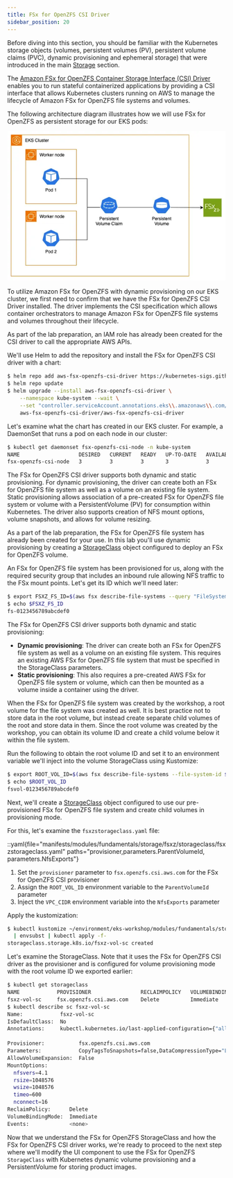 ```yaml
---
title: FSx for OpenZFS CSI Driver
sidebar_position: 20
---
```


Before diving into this section, you should be familiar with the Kubernetes storage objects (volumes, persistent volumes (PV), persistent volume claims (PVC), dynamic provisioning and ephemeral storage) that were introduced in the main [Storage](../index.md) section.

The [Amazon FSx for OpenZFS Container Storage Interface (CSI) Driver](https://github.com/kubernetes-sigs/aws-fsx-openzfs-csi-driver) enables you to run stateful containerized applications by providing a CSI interface that allows Kubernetes clusters running on AWS to manage the lifecycle of Amazon FSx for OpenZFS file systems and volumes.

The following architecture diagram illustrates how we will use FSx for OpenZFS as persistent storage for our EKS pods:

![Assets with FSx for OpenZFS](./assets/fsxz-storage.webp)

To utilize Amazon FSx for OpenZFS with dynamic provisioning on our EKS cluster, we first need to confirm that we have the FSx for OpenZFS CSI Driver installed. The driver implements the CSI specification which allows container orchestrators to manage Amazon FSx for OpenZFS file systems and volumes throughout their lifecycle.

As part of the lab preparation, an IAM role has already been created for the CSI driver to call the appropriate AWS APIs.

We'll use Helm to add the repository and install the FSx for OpenZFS CSI driver with a chart:

```bash timeout=300 wait=60
$ helm repo add aws-fsx-openzfs-csi-driver https://kubernetes-sigs.github.io/aws-fsx-openzfs-csi-driver
$ helm repo update
$ helm upgrade --install aws-fsx-openzfs-csi-driver \
    --namespace kube-system --wait \
    --set "controller.serviceAccount.annotations.eks\\.amazonaws\\.com/role-arn"="$FSXZ_IAM_ROLE" \
    aws-fsx-openzfs-csi-driver/aws-fsx-openzfs-csi-driver
```

Let's examine what the chart has created in our EKS cluster. For example, a DaemonSet that runs a pod on each node in our cluster:

```bash
$ kubectl get daemonset fsx-openzfs-csi-node -n kube-system
NAME                   DESIRED   CURRENT   READY   UP-TO-DATE   AVAILABLE   NODE SELECTOR                 AGE
fsx-openzfs-csi-node   3         3         3       3            3           kubernetes.io/os=linux        52s
```

The FSx for OpenZFS CSI driver supports both dynamic and static provisioning. For dynamic provisioning, the driver can create both an FSx for OpenZFS file system as well as a volume on an existing file system. Static provisioning allows association of a pre-created FSx for OpenZFS file system or volume with a PersistentVolume (PV) for consumption within Kubernetes. The driver also supports creation of NFS mount options, volume snapshots, and allows for volume resizing.

As a part of the lab preparation, the FSx for OpenZFS file system has already been created for your use. In this lab you'll use dynamic provisioning by creating a [StorageClass](https://kubernetes.io/docs/concepts/storage/storage-classes/) object configured to deploy an FSx for OpenZFS volume.

An FSx for OpenZFS file system has been provisioned for us, along with the required security group that includes an inbound rule allowing NFS traffic to the FSx mount points. Let's get its ID which we'll need later:

```bash
$ export FSXZ_FS_ID=$(aws fsx describe-file-systems --query "FileSystems[?Tags[?Key=='Name' && Value=='$EKS_CLUSTER_NAME-FSxZ']] | [0].FileSystemId" --output text)
$ echo $FSXZ_FS_ID
fs-0123456789abcdef0
```

The FSx for OpenZFS CSI driver supports both dynamic and static provisioning:

- **Dynamic provisioning**: The driver can create both an FSx for OpenZFS file system as well as a volume on an existing file system. This requires an existing AWS FSx for OpenZFS file system that must be specified in the StorageClass parameters.
- **Static provisioning**: This also requires a pre-created AWS FSx for OpenZFS file system or volume, which can then be mounted as a volume inside a container using the driver.

When the FSx for OpenZFS file system was created by the workshop, a root volume for the file system was created as well. It is best practice not to store data in the root volume, but instead create separate child volumes of the root and store data in them. Since the root volume was created by the workshop, you can obtain its volume ID and create a child volume below it within the file system.

Run the following to obtain the root volume ID and set it to an environment variable we'll inject into the volume StorageClass using Kustomize:

```bash
$ export ROOT_VOL_ID=$(aws fsx describe-file-systems --file-system-id $FSXZ_FS_ID | jq -r '.FileSystems[] | .OpenZFSConfiguration.RootVolumeId')
$ echo $ROOT_VOL_ID
fsvol-0123456789abcdef0
```

Next, we'll create a [StorageClass](https://kubernetes.io/docs/concepts/storage/storage-classes/) object configured to use our pre-provisioned FSx for OpenZFS file system and create child volumes in provisioning mode.

For this, let's examine the `fsxzstorageclass.yaml` file:

::yaml{file="manifests/modules/fundamentals/storage/fsxz/storageclass/fsxzstorageclass.yaml" paths="provisioner,parameters.ParentVolumeId, parameters.NfsExports"}

1. Set the `provisioner` parameter to `fsx.openzfs.csi.aws.com` for the FSx for OpenZFS CSI provisioner
2. Assign the `ROOT_VOL_ID` environment variable to the `ParentVolumeId` parameter
3. Inject the `VPC_CIDR` environment variable into the `NfsExports` parameter

Apply the kustomization:

```bash
$ kubectl kustomize ~/environment/eks-workshop/modules/fundamentals/storage/fsxz/storageclass \
  | envsubst | kubectl apply -f-
storageclass.storage.k8s.io/fsxz-vol-sc created
```

Let's examine the StorageClass. Note that it uses the FSx for OpenZFS CSI driver as the provisioner and is configured for volume provisioning mode with the root volume ID we exported earlier:

```bash
$ kubectl get storageclass
NAME            PROVISIONER                RECLAIMPOLICY   VOLUMEBINDINGMODE      ALLOWVOLUMEEXPANSION   AGE
fsxz-vol-sc     fsx.openzfs.csi.aws.com    Delete          Immediate              false                  8m29s
$ kubectl describe sc fsxz-vol-sc
Name:            fsxz-vol-sc
IsDefaultClass:  No
Annotations:     kubectl.kubernetes.io/last-applied-configuration={"allowVolumeExpansion":false,"apiVersion":"storage.k8s.io/v1","kind":"StorageClass","metadata":{"annotations":{},"name":"fsxz-vol-sc"},"mountOptions":["nfsvers=4.1","rsize=1048576","wsize=1048576","timeo=600","nconnect=16"],"parameters":{"CopyTagsToSnapshots":"false","DataCompressionType":"\"LZ4\"","NfsExports":"[{\"ClientConfigurations\": [{\"Clients\": \"10.42.0.0/16\", \"Options\": [\"rw\",\"crossmnt\",\"no_root_squash\"]}]}]","OptionsOnDeletion":"[\"DELETE_CHILD_VOLUMES_AND_SNAPSHOTS\"]","ParentVolumeId":"\"fsvol-0efa720c2c77956a4\"","ReadOnly":"false","RecordSizeKiB":"128","ResourceType":"volume","Tags":"[{\"Key\": \"Name\", \"Value\": \"eks-workshop-data\"}]"},"provisioner":"fsx.openzfs.csi.aws.com","reclaimPolicy":"Delete"}

Provisioner:           fsx.openzfs.csi.aws.com
Parameters:            CopyTagsToSnapshots=false,DataCompressionType="LZ4",NfsExports=[{"ClientConfigurations": [{"Clients": "10.42.0.0/16", "Options": ["rw","crossmnt","no_root_squash"]}]}],OptionsOnDeletion=["DELETE_CHILD_VOLUMES_AND_SNAPSHOTS"],ParentVolumeId="fsvol-0efa720c2c77956a4",ReadOnly=false,RecordSizeKiB=128,ResourceType=volume,Tags=[{"Key": "Name", "Value": "eks-workshop-data"}]
AllowVolumeExpansion:  False
MountOptions:
  nfsvers=4.1
  rsize=1048576
  wsize=1048576
  timeo=600
  nconnect=16
ReclaimPolicy:      Delete
VolumeBindingMode:  Immediate
Events:             <none>
```

Now that we understand the FSx for OpenZFS StorageClass and how the FSx for OpenZFS CSI driver works, we're ready to proceed to the next step where we'll modify the UI component to use the FSx for OpenZFS `StorageClass` with Kubernetes dynamic volume provisioning and a PersistentVolume for storing product images.
